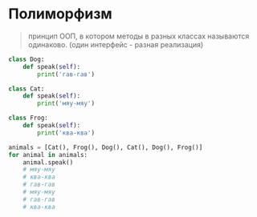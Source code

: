 # Полиморфизм
> принцип ООП, в котором методы в разных классах называются одинаково. (один интерфейс - разная реализация)

```py
class Dog:
    def speak(self):
        print('гав-гав')

class Cat:
    def speak(self):
        print('мяу-мяу')

class Frog:
    def speak(self):
        print('ква-ква')

animals = [Cat(), Frog(), Dog(), Cat(), Dog(), Frog()]
for animal in animals:
    animal.speak()
    # мяу-мяу
    # ква-ква
    # гав-гав
    # мяу-мяу
    # гав-гав
    # ква-ква
```

